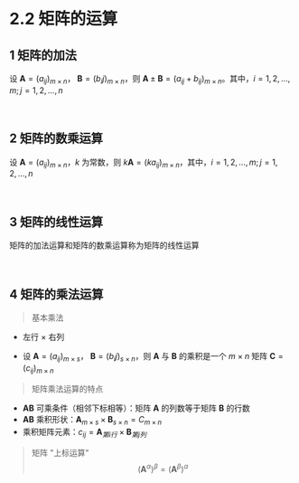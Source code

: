 &emsp;
# 2.2 矩阵的运算


## 1 矩阵的加法
设 $\pmb{A}=(a_{ij})_{m\times n}$， $\pmb{B}=(b_ij)_{m\times n}$，则 $\pmb{A}\pm \pmb{B}=(a_{ij}+b_{ij})_{m\times n}$。其中，$i=1, 2, ..., m; j=1, 2, ..., n$

&emsp;
## 2 矩阵的数乘运算
设 $\pmb{A}=(a_{ij})_{m\times n}$，$k$ 为常数，则 $k\pmb{A}=(ka_{ij})_{m\times n}$，其中，$i=1, 2, ..., m; j=1, 2,..., n$

&emsp;
## 3 矩阵的线性运算
矩阵的加法运算和矩阵的数乘运算称为矩阵的线性运算


&emsp;
## 4 矩阵的乘法运算
>基本乘法
- 左行 $\times$ 右列

- 设 $\pmb{A}=(a_{ij})_{m\times s}$， $\pmb{B}=(b_ij)_{s\times n}$，则 $\pmb{A}$ 与 $\pmb{B}$ 的乘积是一个 $m\times n$ 矩阵 $\pmb{C}=(c_{ij})_{m\times n}$


>矩阵乘法运算的特点
- $\pmb{AB}$ 可乘条件（相邻下标相等）：矩阵 $\pmb{A}$ 的列数等于矩阵 $\pmb{B}$ 的行数
- $\pmb{AB}$ 乘积形状：$\pmb{A}_{m\times s} \times \pmb{B}_{s\times n}=C_{m\times n}$
- 乘积矩阵元素：$c_{ij}= \pmb{A}_{第i行} \times \pmb{B}_{第j列}$

>矩阵 "上标运算"
$$(\pmb{A}^{\alpha})^{\beta} = (\pmb{A}^{\beta})^{\alpha}$$